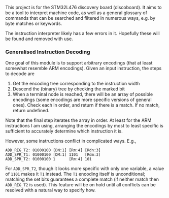 This project is for the STM32L476 discovery board (discoboard). It aims to be a tool to interpret machine code, as well as a general glossary of commands that can be searched and filtered in numerous ways, e.g. by byte matches or keywords.

The instruction interpreter likely has a few errors in it. Hopefully these will be found and removed with use.


### Generalised Instruction Decoding

One goal of this module is to support arbitrary encodings (that at least somewhat resemble ARM encodings). Given an input instruction, the steps to decode are

1. Get the encoding tree corresponding to the instruction width
2. Descend the (binary) tree by checking the marked bit
3. When a terminal node is reached, there will be an array of possible encodings (some encodings are more specific versions of general ones). Check each in order, and return if there is a match. If no match, return undefined.

Note that the final step iterates the array in order. At least for the ARM instructions I am using, arranging the encodings by most to least specific is sufficient to accurately determine which instruction it is.

However, some instructions conflict in complicated ways. E.g.,
```
ADD_REG_T2: 01000100 [DN:1] [Rm:4] [Rdn:3]
ADD_SPR_T1: 01000100 [DM:1] 1101   [Rdm:3]
ADD_SPR_T2: 01000100 1      [Rm:4] 101
```
For `ADD_SPR_T2`, though it looks more specific with only one variable, a value of `1101` makes it `T1` instead. The `T1` encoding itself is unconditional; matching the set bits guarantees a complete match (if neither match then `ADD_REG_T2` is used). This feature will be on hold until all conflicts can be resolved with a natural way to specify how.
